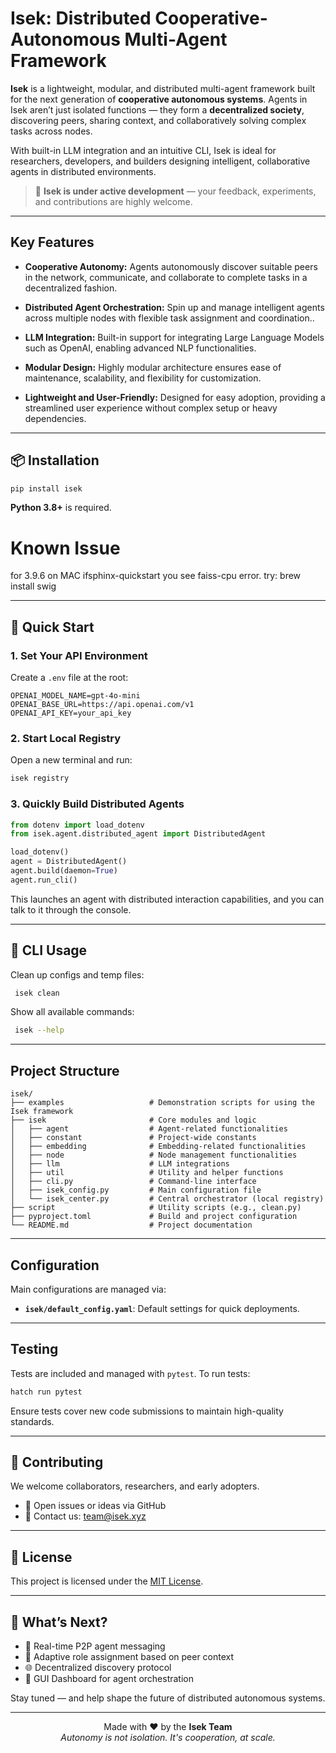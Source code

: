 
# Isek: Distributed Cooperative-Autonomous Multi-Agent Framework

**Isek** is a lightweight, modular, and distributed multi-agent framework built for the next generation of **cooperative autonomous systems**. Agents in Isek aren’t just isolated functions — they form a **decentralized society**, discovering peers, sharing context, and collaboratively solving complex tasks across nodes.

With built-in LLM integration and an intuitive CLI, Isek is ideal for researchers, developers, and builders designing intelligent, collaborative agents in distributed environments.

> 🧪 **Isek is under active development** — your feedback, experiments, and contributions are highly welcome.

---

## Key Features

- **Cooperative Autonomy:**
  Agents autonomously discover suitable peers in the network, communicate, and collaborate to complete tasks in a decentralized fashion.

- **Distributed Agent Orchestration:**
  Spin up and manage intelligent agents across multiple nodes with flexible task assignment and coordination..

- **LLM Integration:**
  Built-in support for integrating Large Language Models such as OpenAI, enabling advanced NLP functionalities.

- **Modular Design:**
  Highly modular architecture ensures ease of maintenance, scalability, and flexibility for customization.

- **Lightweight and User-Friendly:**
  Designed for easy adoption, providing a streamlined user experience without complex setup or heavy dependencies.

---

## 📦 Installation

```bash
pip install isek
```

**Python 3.8+** is required.

# Known Issue
  for 3.9.6 on MAC ifsphinx-quickstart you see faiss-cpu error. try:
  brew install swig

---

## 🚀 Quick Start

### 1. Set Your API Environment

Create a `.env` file at the root:

```env
OPENAI_MODEL_NAME=gpt-4o-mini
OPENAI_BASE_URL=https://api.openai.com/v1
OPENAI_API_KEY=your_api_key
```

### 2. Start Local Registry

Open a new terminal and run:

```bash
isek registry
```

### 3. Quickly Build Distributed Agents

``` python
from dotenv import load_dotenv
from isek.agent.distributed_agent import DistributedAgent

load_dotenv()
agent = DistributedAgent()
agent.build(daemon=True)
agent.run_cli()
```
This launches an agent with distributed interaction capabilities, and you can talk to it through the console.

---

## 🧪 CLI Usage

Clean up configs and temp files:

```bash
 isek clean
```

Show all available commands:

```bash
 isek --help
```
---

## Project Structure

```
isek/
├── examples                   # Demonstration scripts for using the Isek framework
├── isek                       # Core modules and logic
│   ├── agent                  # Agent-related functionalities
│   ├── constant               # Project-wide constants
│   ├── embedding              # Embedding-related functionalities
│   ├── node                   # Node management functionalities
│   ├── llm                    # LLM integrations
│   ├── util                   # Utility and helper functions
│   ├── cli.py                 # Command-line interface
│   ├── isek_config.py         # Main configuration file
│   └── isek_center.py         # Central orchestrator (local registry)
├── script                     # Utility scripts (e.g., clean.py)
├── pyproject.toml             # Build and project configuration
└── README.md                  # Project documentation
```

---

## Configuration

Main configurations are managed via:

- **`isek/default_config.yaml`**: Default settings for quick deployments.

---

## Testing

Tests are included and managed with `pytest`. To run tests:

```bash
hatch run pytest
```

Ensure tests cover new code submissions to maintain high-quality standards.

---

## 🤝 Contributing

We welcome collaborators, researchers, and early adopters.

- 💬 Open issues or ideas via GitHub
- 📧 Contact us: [team@isek.xyz](mailto:team@isek.xyz)

---

## 📜 License

This project is licensed under the [MIT License](LICENSE).

---

## 🌱 What’s Next?

- 🔄 Real-time P2P agent messaging  
- 🧭 Adaptive role assignment based on peer context  
- 🌐 Decentralized discovery protocol  
- 🧰 GUI Dashboard for agent orchestration  

Stay tuned — and help shape the future of distributed autonomous systems.

---

<p align="center">
  Made with ❤️ by the <strong>Isek Team</strong><br>
  <em>Autonomy is not isolation. It's cooperation, at scale.</em>
</p>

